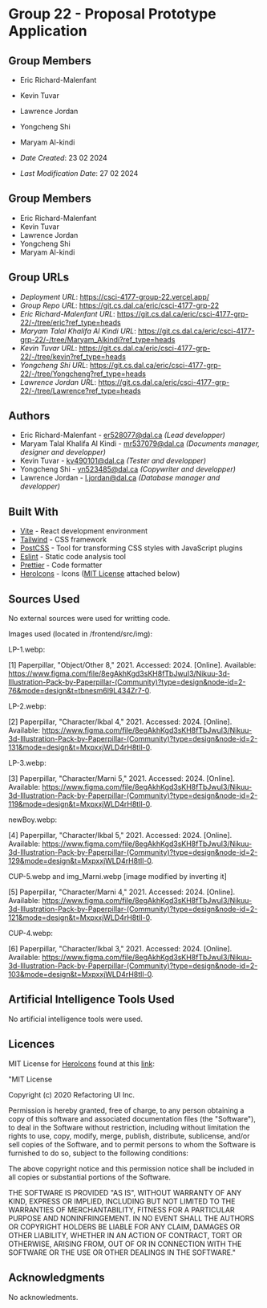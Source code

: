# Group 22 - Proposal Prototype Application


## Group Members
- Eric Richard-Malenfant
- Kevin Tuvar
- Lawrence Jordan
- Yongcheng Shi
- Maryam Al-kindi

- _Date Created_: 23 02 2024
- _Last Modification Date_: 27 02 2024

## Group Members

- Eric Richard-Malenfant
- Kevin Tuvar
- Lawrence Jordan
- Yongcheng Shi
- Maryam Al-kindi

## Group URLs

- _Deployment URL_: <https://csci-4177-group-22.vercel.app/>
- _Group Repo URL_: <https://git.cs.dal.ca/eric/csci-4177-grp-22>
- _Eric Richard-Malenfant URL_: <https://git.cs.dal.ca/eric/csci-4177-grp-22/-/tree/eric?ref_type=heads>
- _Maryam Talal Khalifa Al Kindi URL_: <https://git.cs.dal.ca/eric/csci-4177-grp-22/-/tree/Maryam_Alkindi?ref_type=heads>
- _Kevin Tuvar URL_: <https://git.cs.dal.ca/eric/csci-4177-grp-22/-/tree/kevin?ref_type=heads>
- _Yongcheng Shi URL_: <https://git.cs.dal.ca/eric/csci-4177-grp-22/-/tree/Yongcheng?ref_type=heads>
- _Lawrence Jordan URL_: <https://git.cs.dal.ca/eric/csci-4177-grp-22/-/tree/Lawrence?ref_type=heads>

## Authors

- Eric Richard-Malenfant - er528077@dal.ca _(Lead developper)_
- Maryam Talal Khalifa Al Kindi - mr537079@dal.ca _(Documents manager, designer and developper)_
- Kevin Tuvar - kv490101@dal.ca _(Tester and developper)_
- Yongcheng Shi - yn523485@dal.ca _(Copywriter and developper)_
- Lawrence Jordan - l.jordan@dal.ca _(Database manager and developper)_

## Built With

- [Vite](https://vitejs.dev/guide/) - React development environment
- [Tailwind](https://tailwindcss.com/docs/installation) - CSS framework
- [PostCSS](https://postcss.org/docs/) - Tool for transforming CSS styles with JavaScript plugins
- [Eslint](https://eslint.org/docs/latest/) - Static code analysis tool
- [Prettier](https://prettier.io/docs/en/) - Code formatter
- [HeroIcons](https://github.com/tailwindlabs/heroicons) - Icons ([MIT License](https://github.com/tailwindlabs/heroicons?tab=MIT-1-ov-file) attached below)

## Sources Used

No external sources were used for writting code.

Images used (located in /frontend/src/img):

LP-1.webp:

[1] Paperpillar, "Object/Other 8," 2021. Accessed: 2024. [Online]. Available: https://www.figma.com/file/8egAkhKgd3sKH8fTbJwuI3/Nikuu-3d-Illustration-Pack-by-Paperpillar-(Community)?type=design&node-id=2-76&mode=design&t=tbnesm6l9L434Zr7-0.

LP-2.webp:

[2] Paperpillar, "Character/Ikbal 4," 2021. Accessed: 2024. [Online]. Available: https://www.figma.com/file/8egAkhKgd3sKH8fTbJwuI3/Nikuu-3d-Illustration-Pack-by-Paperpillar-(Community)?type=design&node-id=2-131&mode=design&t=MxpxxjWLD4rH8tIl-0.

LP-3.webp:

[3] Paperpillar, "Character/Marni 5," 2021. Accessed: 2024. [Online]. Available: https://www.figma.com/file/8egAkhKgd3sKH8fTbJwuI3/Nikuu-3d-Illustration-Pack-by-Paperpillar-(Community)?type=design&node-id=2-119&mode=design&t=MxpxxjWLD4rH8tIl-0.

newBoy.webp:

[4] Paperpillar, "Character/Ikbal 5," 2021. Accessed: 2024. [Online]. Available: https://www.figma.com/file/8egAkhKgd3sKH8fTbJwuI3/Nikuu-3d-Illustration-Pack-by-Paperpillar-(Community)?type=design&node-id=2-129&mode=design&t=MxpxxjWLD4rH8tIl-0.

CUP-5.webp and img_Marni.webp [image modified by inverting it]

[5] Paperpillar, "Character/Marni 4," 2021. Accessed: 2024. [Online]. Available: https://www.figma.com/file/8egAkhKgd3sKH8fTbJwuI3/Nikuu-3d-Illustration-Pack-by-Paperpillar-(Community)?type=design&node-id=2-121&mode=design&t=MxpxxjWLD4rH8tIl-0.

CUP-4.webp:

[6] Paperpillar, "Character/Ikbal 3," 2021. Accessed: 2024. [Online]. Available: https://www.figma.com/file/8egAkhKgd3sKH8fTbJwuI3/Nikuu-3d-Illustration-Pack-by-Paperpillar-(Community)?type=design&node-id=2-103&mode=design&t=MxpxxjWLD4rH8tIl-0.

## Artificial Intelligence Tools Used

No artificial intelligence tools were used.

## Licences

MIT License for [HeroIcons](https://github.com/tailwindlabs/heroicons) found at this [link](https://github.com/tailwindlabs/heroicons?tab=MIT-1-ov-file):

"MIT License

Copyright (c) 2020 Refactoring UI Inc.

Permission is hereby granted, free of charge, to any person obtaining a copy
of this software and associated documentation files (the "Software"), to deal
in the Software without restriction, including without limitation the rights
to use, copy, modify, merge, publish, distribute, sublicense, and/or sell
copies of the Software, and to permit persons to whom the Software is
furnished to do so, subject to the following conditions:

The above copyright notice and this permission notice shall be included in all
copies or substantial portions of the Software.

THE SOFTWARE IS PROVIDED "AS IS", WITHOUT WARRANTY OF ANY KIND, EXPRESS OR
IMPLIED, INCLUDING BUT NOT LIMITED TO THE WARRANTIES OF MERCHANTABILITY,
FITNESS FOR A PARTICULAR PURPOSE AND NONINFRINGEMENT. IN NO EVENT SHALL THE
AUTHORS OR COPYRIGHT HOLDERS BE LIABLE FOR ANY CLAIM, DAMAGES OR OTHER
LIABILITY, WHETHER IN AN ACTION OF CONTRACT, TORT OR OTHERWISE, ARISING FROM,
OUT OF OR IN CONNECTION WITH THE SOFTWARE OR THE USE OR OTHER DEALINGS IN THE
SOFTWARE."

## Acknowledgments

No acknowledments.


